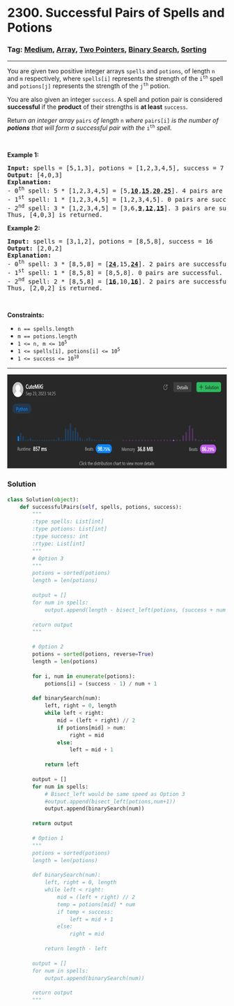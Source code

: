 # 2300. Successful Pairs of Spells and Potions
### Tag: [Medium](https://github.com/TheOnlyMiki/LeetCode-For-Fun/tree/main#medium-level), [Array](https://github.com/TheOnlyMiki/LeetCode-For-Fun/tree/main#array), [Two Pointers](https://github.com/TheOnlyMiki/LeetCode-For-Fun/tree/main#two-pointers), [Binary Search](https://github.com/TheOnlyMiki/LeetCode-For-Fun/tree/main#binary-search), [Sorting](https://github.com/TheOnlyMiki/LeetCode-For-Fun/tree/main#sorting)
---
<div class="px-5 pt-4"><div class="flex"></div><div class="xFUwe" data-track-load="description_content"><p>You are given two positive integer arrays <code>spells</code> and <code>potions</code>, of length <code>n</code> and <code>m</code> respectively, where <code>spells[i]</code> represents the strength of the <code>i<sup>th</sup></code> spell and <code>potions[j]</code> represents the strength of the <code>j<sup>th</sup></code> potion.</p>

<p>You are also given an integer <code>success</code>. A spell and potion pair is considered <strong>successful</strong> if the <strong>product</strong> of their strengths is <strong>at least</strong> <code>success</code>.</p>

<p>Return <em>an integer array </em><code>pairs</code><em> of length </em><code>n</code><em> where </em><code>pairs[i]</code><em> is the number of <strong>potions</strong> that will form a successful pair with the </em><code>i<sup>th</sup></code><em> spell.</em></p>

<p>&nbsp;</p>
<p><strong class="example">Example 1:</strong></p>

<pre><strong>Input:</strong> spells = [5,1,3], potions = [1,2,3,4,5], success = 7
<strong>Output:</strong> [4,0,3]
<strong>Explanation:</strong>
- 0<sup>th</sup> spell: 5 * [1,2,3,4,5] = [5,<u><strong>10</strong></u>,<u><strong>15</strong></u>,<u><strong>20</strong></u>,<u><strong>25</strong></u>]. 4 pairs are successful.
- 1<sup>st</sup> spell: 1 * [1,2,3,4,5] = [1,2,3,4,5]. 0 pairs are successful.
- 2<sup>nd</sup> spell: 3 * [1,2,3,4,5] = [3,6,<u><strong>9</strong></u>,<u><strong>12</strong></u>,<u><strong>15</strong></u>]. 3 pairs are successful.
Thus, [4,0,3] is returned.
</pre>

<p><strong class="example">Example 2:</strong></p>

<pre><strong>Input:</strong> spells = [3,1,2], potions = [8,5,8], success = 16
<strong>Output:</strong> [2,0,2]
<strong>Explanation:</strong>
- 0<sup>th</sup> spell: 3 * [8,5,8] = [<u><strong>24</strong></u>,15,<u><strong>24</strong></u>]. 2 pairs are successful.
- 1<sup>st</sup> spell: 1 * [8,5,8] = [8,5,8]. 0 pairs are successful. 
- 2<sup>nd</sup> spell: 2 * [8,5,8] = [<strong><u>16</u></strong>,10,<u><strong>16</strong></u>]. 2 pairs are successful. 
Thus, [2,0,2] is returned.
</pre>

<p>&nbsp;</p>
<p><strong>Constraints:</strong></p>

<ul>
	<li><code>n == spells.length</code></li>
	<li><code>m == potions.length</code></li>
	<li><code>1 &lt;= n, m &lt;= 10<sup>5</sup></code></li>
	<li><code>1 &lt;= spells[i], potions[i] &lt;= 10<sup>5</sup></code></li>
	<li><code>1 &lt;= success &lt;= 10<sup>10</sup></code></li>
</ul>
</div></div>

---
<img src="Submit.png" width="700" height="215" />

### Solution

```python
class Solution(object):
    def successfulPairs(self, spells, potions, success):
        """
        :type spells: List[int]
        :type potions: List[int]
        :type success: int
        :rtype: List[int]
        """
        # Option 3
        """
        potions = sorted(potions)
        length = len(potions)
        
        output = []
        for num in spells:
            output.append(length - bisect_left(potions, (success + num - 1) // num))

        return output
        """

        # Option 2
        potions = sorted(potions, reverse=True)
        length = len(potions)

        for i, num in enumerate(potions):
            potions[i] = (success - 1) / num + 1

        def binarySearch(num):
            left, right = 0, length
            while left < right:
                mid = (left + right) // 2
                if potions[mid] > num:
                    right = mid
                else:
                    left = mid + 1

            return left
        
        output = []
        for num in spells:
            # Bisect_left would be same speed as Option 3
            #output.append(bisect_left(potions,num+1))
            output.append(binarySearch(num))

        return output

        # Option 1
        """
        potions = sorted(potions)
        length = len(potions)

        def binarySearch(num):
            left, right = 0, length
            while left < right:
                mid = (left + right) // 2
                temp = potions[mid] * num
                if temp < success:
                    left = mid + 1
                else:
                    right = mid

            return length - left
        
        output = []
        for num in spells:
            output.append(binarySearch(num))

        return output
        """
```
